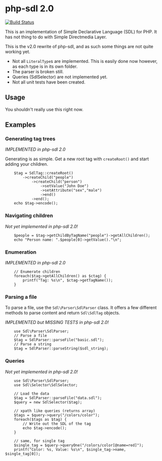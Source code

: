 php-sdl 2.0
===========

[![Build Status](https://travis-ci.org/noccylabs/php-sdl.png?branch=sdl2)](https://travis-ci.org/noccylabs/php-sdl)

This is an implementation of Simple Declarative Language (SDL) for PHP. It has
not thing to do with Simple Directmedia Layer.

This is the v2.0 rewrite of php-sdl, and as such some things are not quite
working yet.

 * Not all `LiteralType`s are implemented. This is easily done now however, as
   each type is in its own folder.
 * The parser is broken still. 
 * Queries (SdlSelector) are not implemented yet.
 * Not all unit tests have been created.

## Usage

You shouldn't really use this right now.

## Examples

### Generating tag trees

*IMPLEMENTED in php-sdl 2.0*

Generating is as simple. Get a new root tag with `createRoot()` and start 
adding your children.

        $tag = SdlTag::createRoot()
            ->createChild("people")
                ->createChild("person")
                    ->setValue("John Doe")
                    ->setAttribute("sex","male")
                    ->end()
                ->end();
        echo $tag->encode();

### Navigating children

*Not yet implemented in php-sdl 2.0!*

        $people = $tag->getChildByTagName("people")->getAllChildren();
        echo "Person name: ".$people[0]->getValue()."\n";

### Enumeration

*IMPLEMENTED in php-sdl 2.0*

        // Enumerate children
        foreach($tag->getAllChildren() as $ctag) {
            printf("Tag: %s\n", $ctag->getTagName());
        }

### Parsing a file

To parse a file, use the `Sdl\Parser\SdlParser` class. It offers a few different
methods to parse content and return `Sdl\SdlTag` objects.

*IMPLEMENTED but MISSING TESTS in php-sdl 2.0!*

        use Sdl\Parser\SdlParser;
        // Parse a file
        $tag = SdlParser::parseFile("basic.sdl");
        // Parse a string
        $tag = SdlParser::parseString($sdl_string);

### Queries

*Not yet implemented in php-sdl 2.0!*

        use Sdl\Parser\SdlParser;
        use Sdl\Selector\SdlSelector;

        // Load the data
        $tag = SdlParser::parseFile("data.sdl");
        $query = new SdlSelector($tag);
        
        // xpath like queries (returns array)
        $tags = $query->query("/colors/color");
        foreach($tags as $tag) {
            // Write out the SDL of the tag
            echo $tag->encode();
        }

        // same, for single tag
        $single_tag = $query->queryOne("/colors/color[@name=red]");
        printf("Color: %s, Value: %s\n", $single_tag->name, $single_tag[0]);

